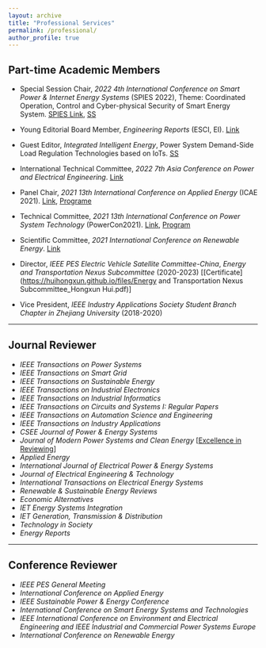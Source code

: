 ```yaml
---
layout: archive
title: "Professional Services"
permalink: /professional/
author_profile: true
---
```






## **Part-time Academic Members**

- Special Session Chair, *2022 4th International Conference on Smart Power & Internet Energy Systems* (SPIES 2022), Theme: Coordinated Operation, Control and Cyber-physical Security of Smart Energy System. [SPIES Link](http://www.icspies.org/index.html), [SS](https://mp.weixin.qq.com/s/i4-b8Mj30ufvDKmqNfPyiQ)

- Young Editorial Board Member, *Engineering Reports* (ESCI, EI). [Link](https://mp.weixin.qq.com/s/_w874Yys0uEbGtTd5kBrjg)

- Guest Editor, *Integrated Intelligent Energy*, Power System Demand-Side Load Regulation Technologies based on IoTs. [SS](https://huihongxun.github.io/files/Professional_Activities/综合智慧能源_2022年2期_电子版.pdf)

- International Technical Committee, *2022 7th Asia Conference on Power and Electrical Engineering*. [Link](https://www.acpee.net/index.html)

- Panel Chair, *2021 13th International Conference on Applied Energy* (ICAE 2021). [Link](https://applied-energy.org/icae2021/#hero1), [Programe](https://huihongxun.github.io/files/Professional_Activities/ICAE2021-Program-Book.pdf)

- Technical Committee, *2021 13th International Conference on Power System Technology* (PowerCon2021). [Link](http://powercon2021.csee.org.cn/index.html), [Program](https://huihongxun.github.io/files/Professional_Activities/PowerCon2021-Advanced-Program.pdf)

- Scientific Committee, *2021 International Conference on Renewable Energy*. [Link](https://premc.org/conferences/icren-renewable-energy/Committee/#menu)

- Director, *IEEE PES Electric Vehicle Satellite Committee-China*, *Energy and Transportation Nexus Subcommittee* (2020-2023)  [[Certificate](https://huihongxun.github.io/files/Energy and Transportation Nexus Subcommittee_Hongxun Hui.pdf)]

- Vice President, *IEEE Industry Applications Society Student Branch Chapter in Zhejiang University* (2018-2020) 

  <!-- Program Committee, *2021 International Conference on Power System and Energy Internet*. [Link](http://www.posei.net/) --> <!-- Scientific Committee, *2022 International Conference on Civil, Structural and Environmental Engineering*. [Link](https://www.albedomeetings.com/civilmeet/index.php#) -->





------

## **Journal Reviewer**  

- *IEEE Transactions on Power Systems*
- *IEEE Transactions on Smart Grid*
- *IEEE Transactions on Sustainable Energy*
- *IEEE Transactions on Industrial Electronics*
- *IEEE Transactions on Industrial Informatics*
- *IEEE Transactions on Circuits and Systems I: Regular Papers*
- *IEEE Transactions on Automation Science and Engineering*
- *IEEE Transactions on Industry Applications*
- *CSEE Journal of Power & Energy Systems*
- *Journal of Modern Power Systems and Clean Energy* [[Excellence in Reviewing](https://huihongxun.github.io/files/Awards/2019_MPCE_Excellence_in_Reviewing.jpg)]
- *Applied Energy*
- *International Journal of Electrical Power & Energy Systems*
- *Journal of Electrical Engineering & Technology*
- *International Transactions on Electrical Energy Systems*
- *Renewable & Sustainable Energy Reviews*
- *Economic Alternatives*
- *IET Energy Systems Integration*
- *IET Generation, Transmission & Distribution*
- *Technology in Society*
- *Energy Reports*





------

## **Conference Reviewer** 

- *IEEE PES General Meeting*
- *International Conference on Applied Energy*
- *IEEE Sustainable Power & Energy Conference*
- *International Conference on Smart Energy Systems and Technologies*
- *IEEE International Conference on Environment and Electrical Engineering and IEEE Industrial and Commercial Power Systems Europe*
- *International Conference on Renewable Energy*

